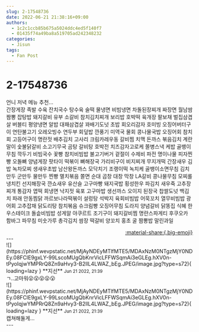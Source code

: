 ```yaml
---
slug: 2-17548736
date: 2022-06-21 21:38:16+09:00
authors:
  - 1c2c1ccb85b675a5024ddc4ed5f140f7
  - 01435f74a49ba8a519705ad242348232
categories:
  - Jisun
tags:
  - Fan Post
---
```


# 2-17548736

<div class="post-container" markdown="1">
<div class="content-container md-sidebar__scrollwrap" markdown="1">

언니 저녁 메뉴 추천...<br>간장게장 족발 수육 잔치국수 탕수육 술떡 물냉면 비빔냉면 차돌된장찌개 짜장면 월남쌈 짬뽕 잡탕밥 돼지갈비 유부 소갈비 참치김치찌개 보리밥 호박떡 육개장 팔보채 벌집삼겹살 버블티 평양냉면 알밥 대패삼겹살 꽈배기도넛 초밥 회오리감자 호미빙 오징어버터구이 연탄불고기 오레오빙수 연두부 회덮밥 깐풍기 미역국 물회 콩나물국밥 오징어회 참치회 고등어구이 명란젓 배추김치 고사리 크림카레우동 갈비찜 치맥 돈까스 볶음김치 계란말이 숯불닭갈비 소고기무국 곰탕 갈비탕 호박전 치즈감자고로케 쫄병스낵 케밥 골뱅이무침 깍두기 비빔국수 꽃빵 참치비빔밥 불고기버거 겉절이 수제비 파전 명이나물 피자찐빵 오돌뼈 양념게장 팟타이 떡볶이 뼈해장국 가리비구이 비지찌개 무지개떡 간장새우 김밥 녹차모찌 생새우초밥 남산왕돈까스 모닥치기 조랭이떡 녹치케 골뱅이소면무침 김치만두 군만두 물만두 찐빵 멸치볶음 쫄면 순대 곱창 대창 막창 LA갈비 콩나물무침 모찌롤 냉치킨 선지해장국 깐쇼새우 유산슬 고구마빵 돼지국밥 횡성한우 파김치 새우죽 고추장찌개 통감자 엽떡 회냉면 낙지젓 육포 고구마밥 생선까스 오이지 된장국 찹쌀도넛 백김치 파래 안동찜닭 까르보나라떡볶이 설렁탕 석박지 육회비빔밥 어묵꼬치 열무비빔밥 광어회 고추잡채 닭도리탕 참치볶음 슈크림빵 오징어무침 도라지 양념갈비 닭똥집 식혜 한우스테이크 돌솥비빔밥 성게알 야쿠르트 조기구이 돼지갈비찜 명란스파게티 후쿠오카함바그 파무침 미숫가루 총각김치 쌈장 떡갈비 양꼬치 홍초 굴 짬뽕밥 말린과일 

</div>
</div>

<div style="text-align: right;" markdown="1">
<a href="https://weverse.io/fromis9/fanpost/2-17548736" style="text-align: right;">:material-share:{.big-emoji}</a>
</div>
---

<div class="comments-container md-sidebar__scrollwrap" markdown="1">
<div class="comment" markdown="1">
<div class='id-container' markdown="1">
![](https://phinf.wevpstatic.net/MjAyNDEyMTlfMTE5/MDAxNzM0NTgzMjY0NDEy.08FClE9gxLY-99LscoMUgQbKnrVicLFFWSqmAi3eGLEg.hXV0n-tPyoIqjwYMPRrQ8Zn9aHvy3-B2llL4LWAZ_bEg.JPEG/image.jpg?type=s72){ loading=lazy }
**<span class="artist">지선</span>** <small>Jun 21 2022, 21:39</small><br>
</div>
<div class='comment-body' markdown="1">
ㄱ..고마워😮😮😮😮😮
</div>
</div>
<div class="comment" markdown="1">
<div class='id-container' markdown="1">
![](https://phinf.wevpstatic.net/MjAyNDEyMTlfMTE5/MDAxNzM0NTgzMjY0NDEy.08FClE9gxLY-99LscoMUgQbKnrVicLFFWSqmAi3eGLEg.hXV0n-tPyoIqjwYMPRrQ8Zn9aHvy3-B2llL4LWAZ_bEg.JPEG/image.jpg?type=s72){ loading=lazy }
**<span class="artist">지선</span>** <small>Jun 21 2022, 21:39</small><br>
</div>
<div class='comment-body' markdown="1">
캡쳐해둘게...
</div>
</div>
</div>
---
